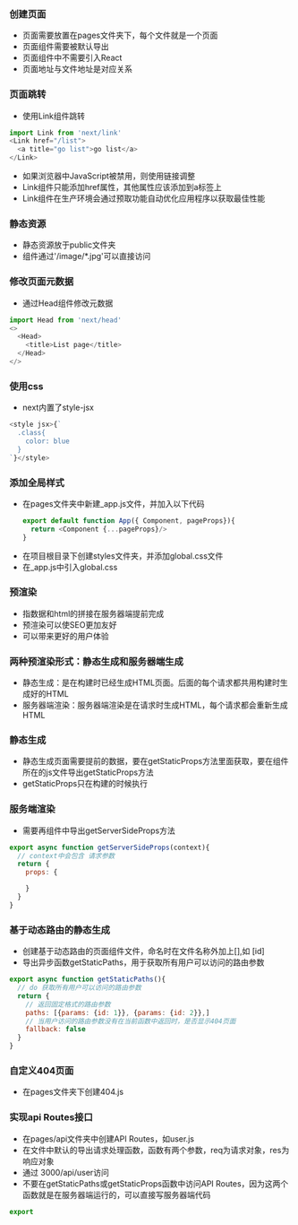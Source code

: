 ### 创建页面
+ 页面需要放置在pages文件夹下，每个文件就是一个页面
+ 页面组件需要被默认导出
+ 页面组件中不需要引入React
+ 页面地址与文件地址是对应关系
### 页面跳转
+ 使用Link组件跳转
```js
import Link from 'next/link'
<Link href="/list">
  <a title="go list">go list</a>
</Link>
```
+ 如果浏览器中JavaScript被禁用，则使用链接调整
+ Link组件只能添加href属性，其他属性应该添加到a标签上
+ Link组件在生产环境会通过预取功能自动优化应用程序以获取最佳性能
### 静态资源
+ 静态资源放于public文件夹
+ 组件通过'/image/*.jpg'可以直接访问
### 修改页面元数据
+ 通过Head组件修改元数据
```js
import Head from 'next/head'
<>
  <Head>
    <title>List page</title>
  </Head>
</>
```
### 使用css
+ next内置了style-jsx
```js
<style jsx>{`
  .class{
    color: blue
  }
`}</style>
```
### 添加全局样式
+ 在pages文件夹中新建_app.js文件，并加入以下代码
  ```js
  export default function App({ Component, pageProps}){
    return <Component {...pageProps}/>
  }
  ```
+ 在项目根目录下创建styles文件夹，并添加global.css文件
+ 在_app.js中引入global.css
### 预渲染
+ 指数据和html的拼接在服务器端提前完成
+ 预渲染可以使SEO更加友好
+ 可以带来更好的用户体验
### 两种预渲染形式：静态生成和服务器端生成
+ 静态生成：是在构建时已经生成HTML页面。后面的每个请求都共用构建时生成好的HTML
+ 服务器端渲染：服务器端渲染是在请求时生成HTML，每个请求都会重新生成HTML
### 静态生成
+ 静态生成页面需要提前的数据，要在getStaticProps方法里面获取，要在组件所在的js文件导出getStaticProps方法
+ getStaticProps只在构建的时候执行
### 服务端渲染
+ 需要再组件中导出getServerSideProps方法
```js
export async function getServerSideProps(context){
  // context中会包含 请求参数
  return {
    props: {

    }
  }
}
```
### 基于动态路由的静态生成
+ 创建基于动态路由的页面组件文件，命名时在文件名称外加上[],如 [id]
+ 导出异步函数getStaticPaths，用于获取所有用户可以访问的路由参数
```js
export async function getStaticPaths(){
  // do 获取所有用户可以访问的路由参数
  return {
    // 返回固定格式的路由参数
    paths: [{params: {id: 1}}, {params: {id: 2}},]
    // 当用户访问的路由参数没有在当前函数中返回时，是否显示404页面
    fallback: false
  }
}
```
### 自定义404页面
+ 在pages文件夹下创建404.js
  
### 实现api Routes接口
+ 在pages/api文件夹中创建API Routes，如user.js
+ 在文件中默认的导出请求处理函数，函数有两个参数，req为请求对象，res为响应对象
+ 通过 3000/api/user访问
+ 不要在getStaticPaths或getStaticProps函数中访问API Routes，因为这两个函数就是在服务器端运行的，可以直接写服务器端代码
```js
export 
```